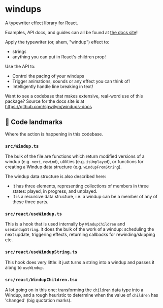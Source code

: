 # windups

A typewriter effect library for React.

Examples, API docs, and guides can all be found at [the docs site](https://windups.gwil.co)!

Apply the typewriter (or, ahem, "windup") effect to:

- strings
- anything you can put in React's children prop!

Use the API to:

- Control the pacing of your windups
- Trigger animations, sounds or any effect you can think of!
- Intelligently handle line breaking in text!

Want to see a codebase that makes extensive, real-word use of this package? Source for the docs site is at https://github.com/sgwilym/windups-docs

## 🗼 Code landmarks

Where the action is happening in this codebase.

### `src/Windup.ts`

The bulk of the file are functions which return modified versions of a windup (e.g. `next`, `rewind`), utilities (e.g. `isUnplayed`), or functions for creating a Windup data structure (e.g. `windupFromString`).

The windup data structure is also described here:

- It has three elements, representing collections of members in three states: played, in progress, and unplayed.
- It is a recursive data structure, i.e. a windup can be a member of any of these three parts.

### `src/react/useWindup.ts`

This is a hook that is used internally by `WindupChildren` and `useWindupString`. It does the bulk of the work of a windup: scheduling the next update, triggering effects, returning callbacks for rewinding/skipping etc.

### `src/react/useWindupString.ts`

This hook does very little: it just turns a string into a windup and passes it along to `useWindup`.

### `src/react/WindupChildren.tsx`

A lot going on in this one: transforming the `children` data type into a Windup, and a rough heuristic to determine when the value of `children` has 'changed' (big quotation marks).

